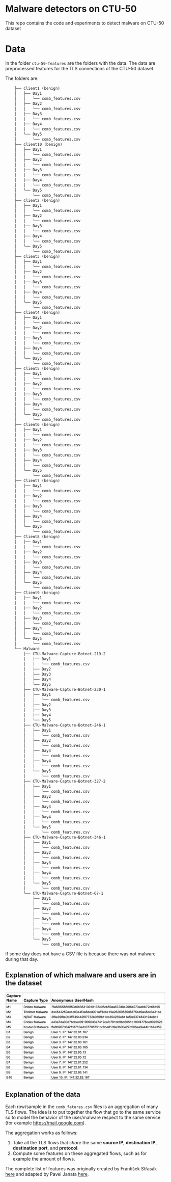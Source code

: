 # Malware detectors on CTU-50

This repo contains the code and experiments to detect malware on CTU-50 dataset

# Data

In the folder `ctu-50-features` are the folders with the data. The data are preprocessed features for the TLS connections of the CTU-50 dataset.

The folders are:

        ├── Client1 (benign)
        │   ├── Day1
        │   │   └── comb_features.csv
        │   ├── Day2
        │   │   └── comb_features.csv
        │   ├── Day3
        │   │   └── comb_features.csv
        │   ├── Day4
        │   │   └── comb_features.csv
        │   └── Day5
        │       └── comb_features.csv
        ├── Client10 (benign)
        │   ├── Day1
        │   │   └── comb_features.csv
        │   ├── Day2
        │   │   └── comb_features.csv
        │   ├── Day3
        │   │   └── comb_features.csv
        │   ├── Day4
        │   │   └── comb_features.csv
        │   └── Day5
        │       └── comb_features.csv
        ├── Client2 (benign)
        │   ├── Day1
        │   │   └── comb_features.csv
        │   ├── Day2
        │   │   └── comb_features.csv
        │   ├── Day3
        │   │   └── comb_features.csv
        │   ├── Day4
        │   │   └── comb_features.csv
        │   └── Day5
        │       └── comb_features.csv
        ├── Client3 (benign)
        │   ├── Day1
        │   │   └── comb_features.csv
        │   ├── Day2
        │   │   └── comb_features.csv
        │   ├── Day3
        │   │   └── comb_features.csv
        │   ├── Day4
        │   │   └── comb_features.csv
        │   └── Day5
        │       └── comb_features.csv
        ├── Client4 (benign)
        │   ├── Day1
        │   │   └── comb_features.csv
        │   ├── Day2
        │   │   └── comb_features.csv
        │   ├── Day3
        │   │   └── comb_features.csv
        │   ├── Day4
        │   │   └── comb_features.csv
        │   └── Day5
        │       └── comb_features.csv
        ├── Client5 (benign)
        │   ├── Day1
        │   │   └── comb_features.csv
        │   ├── Day2
        │   │   └── comb_features.csv
        │   ├── Day3
        │   │   └── comb_features.csv
        │   ├── Day4
        │   │   └── comb_features.csv
        │   └── Day5
        │       └── comb_features.csv
        ├── Client6 (benign)
        │   ├── Day1
        │   │   └── comb_features.csv
        │   ├── Day2
        │   │   └── comb_features.csv
        │   ├── Day3
        │   │   └── comb_features.csv
        │   ├── Day4
        │   │   └── comb_features.csv
        │   └── Day5
        │       └── comb_features.csv
        ├── Client7 (benign)
        │   ├── Day1
        │   │   └── comb_features.csv
        │   ├── Day2
        │   │   └── comb_features.csv
        │   ├── Day3
        │   │   └── comb_features.csv
        │   ├── Day4
        │   │   └── comb_features.csv
        │   └── Day5
        │       └── comb_features.csv
        ├── Client8 (benign)
        │   ├── Day1
        │   │   └── comb_features.csv
        │   ├── Day2
        │   │   └── comb_features.csv
        │   ├── Day3
        │   │   └── comb_features.csv
        │   ├── Day4
        │   │   └── comb_features.csv
        │   └── Day5
        │       └── comb_features.csv
        ├── Client9 (benign)
        │   ├── Day1
        │   │   └── comb_features.csv
        │   ├── Day2
        │   │   └── comb_features.csv
        │   ├── Day3
        │   │   └── comb_features.csv
        │   ├── Day4
        │   │   └── comb_features.csv
        │   └── Day5
        │       └── comb_features.csv
        └── Malware
            ├── CTU-Malware-Capture-Botnet-219-2
            │   ├── Day1
            │   │   └── comb_features.csv
            │   ├── Day2
            │   ├── Day3
            │   ├── Day4
            │   └── Day5
            ├── CTU-Malware-Capture-Botnet-230-1
            │   ├── Day1
            │   │   └── comb_features.csv
            │   ├── Day2
            │   ├── Day3
            │   ├── Day4
            │   └── Day5
            ├── CTU-Malware-Capture-Botnet-246-1
            │   ├── Day1
            │   │   └── comb_features.csv
            │   ├── Day2
            │   │   └── comb_features.csv
            │   ├── Day3
            │   │   └── comb_features.csv
            │   ├── Day4
            │   │   └── comb_features.csv
            │   └── Day5
            │       └── comb_features.csv
            ├── CTU-Malware-Capture-Botnet-327-2
            │   ├── Day1
            │   │   └── comb_features.csv
            │   ├── Day2
            │   │   └── comb_features.csv
            │   ├── Day3
            │   │   └── comb_features.csv
            │   ├── Day4
            │   │   └── comb_features.csv
            │   └── Day5
            │       └── comb_features.csv
            ├── CTU-Malware-Capture-Botnet-346-1
            │   ├── Day1
            │   │   └── comb_features.csv
            │   ├── Day2
            │   │   └── comb_features.csv
            │   ├── Day3
            │   │   └── comb_features.csv
            │   ├── Day4
            │   │   └── comb_features.csv
            │   └── Day5
            │       └── comb_features.csv
            └── CTU-Malware-Capture-Botnet-67-1
                ├── Day1
                │   └── comb_features.csv
                ├── Day2
                │   └── comb_features.csv
                ├── Day3
                │   └── comb_features.csv
                ├── Day4
                │   └── comb_features.csv
                └── Day5
                    └── comb_features.csv

If some day does not have a CSV file is because there was not malware during that day.

## Explanation of which malware and users are in the dataset
![Explanation of ctu-50-dataset](ctu-50-features/ctu-50-features.png)


## Explanation of the data

Each row/sample in the `comb_fatures.csv` files is an aggregation of many TLS flows. The idea is to put together the flow that go to the same service so to model the behavior of the user/malware respect to the same service (for example https://mail.google.com).

The aggregation works as follows:
1. Take all the TLS flows that *share* the same **source IP**, **destination IP**, **destination port**, and **protocol**.
2. Compute some features on these aggregated flows, such as for example the amount of flows.

The complete list of features was originally created by František Střasák [here](https://dspace.cvut.cz/bitstream/handle/10467/68528/F3-BP-2017-Strasak-Frantisek-strasak_thesis_2017.pdf) and adapted by Pavel Janata [here]().


